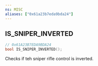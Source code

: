 ```yaml
---
ns: MISC
aliases: ["0x61a23b7eda9bda24"]
---
```

## IS_SNIPER_INVERTED

```c
// 0x61A23B7EDA9BDA24
bool IS_SNIPER_INVERTED();
```

Checks if teh sniper rifle control is inverted.

